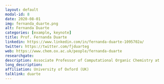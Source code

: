 ```yaml
---
layout: default
modal-id: 8
date: 2020-08-01
img: fernanda_duarte.png
alt: Fernanda Duarte
categories: [example, keynote]
title: Prof. Fernanda Duarte
linkedin: https://www.linkedin.com/in/fernanda-duarte-1095702a/
twitter: https://twitter.com/fjduarteg
web: https://www.chem.ox.ac.uk/people/fernanda-duarte
researchgate: 
description: Associate Professor of Computational Organic Chemistry at University of Oxford.
long_description:
affiliation: University of Oxford (UK)
talklink: duarte
---
```

